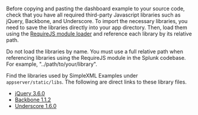 Before copying and pasting the dashboard example to your source code, check that you have all required third-party Javascript libraries such as jQuery, Backbone, and Underscore. To import the necessary libraries, you need to save the libraries directly into your app directory. Then, load them using the [RequireJS module loader](https://requirejs.org/docs/api.html) and reference each library by its relative path.

Do not load the libraries by name. You must use a full relative path when referencing libraries using the RequireJS module in the Splunk codebase. For example, "../path/to/your/library".

Find the libraries used by SimpleXML Examples under `appserver/static/libs`. The following are direct links to these library files.

- [jQuery 3.6.0](/static/app/simple_xml_examples/libs/jquery-3.6.0-umd-min.js)
- [Backbone 1.1.2](/static/app/simple_xml_examples/libs/backbone-1.1.2-umd-min.js)
- [Underscore 1.6.0](/static/app/simple_xml_examples/libs/underscore-1.6.0-umd-min.js)
